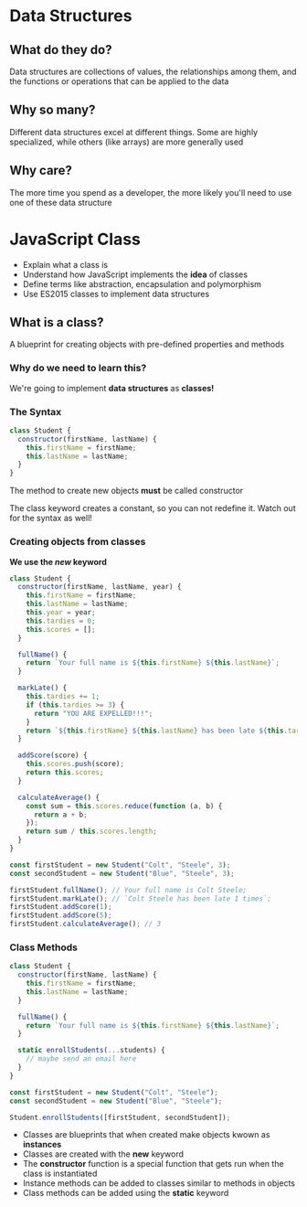 # Data Structures

## What do they do?

Data structures are collections of values, the relationships among them, and the functions or operations that can be applied to the data

## Why so many?

Different data structures excel at different things. Some are highly specialized, while others (like arrays) are more generally used

## Why care?

The more time you spend as a developer, the more likely you'll need to use one of these data structure

# JavaScript Class

- Explain what a class is
- Understand how JavaScript implements the **idea** of classes
- Define terms like abstraction, encapsulation and polymorphism
- Use ES2015 classes to implement data structures

## What is a class?

A blueprint for creating objects with pre-defined properties and methods

### Why do we need to learn this?

We're going to implement **data structures** as **classes!**

### The Syntax

```javascript
class Student {
  constructor(firstName, lastName) {
    this.firstName = firstName;
    this.lastName = lastName;
  }
}
```

The method to create new objects **must** be called constructor

The class keyword creates a constant, so you can not redefine it. Watch out for the syntax as well!

### Creating objects from classes

**We use the _new_ keyword**

```javascript
class Student {
  constructor(firstName, lastName, year) {
    this.firstName = firstName;
    this.lastName = lastName;
    this.year = year;
    this.tardies = 0;
    this.scores = [];
  }

  fullName() {
    return `Your full name is ${this.firstName} ${this.lastName}`;
  }

  markLate() {
    this.tardies += 1;
    if (this.tardies >= 3) {
      return "YOU ARE EXPELLED!!!";
    }
    return `${this.firstName} ${this.lastName} has been late ${this.tardies} times`;
  }

  addScore(score) {
    this.scores.push(score);
    return this.scores;
  }

  calculateAverage() {
    const sum = this.scores.reduce(function (a, b) {
      return a + b;
    });
    return sum / this.scores.length;
  }
}

const firstStudent = new Student("Colt", "Steele", 3);
const secondStudent = new Student("Blue", "Steele", 3);

firstStudent.fullName(); // Your full name is Colt Steele;
firstStudent.markLate(); // `Colt Steele has been late 1 times`;
firstStudent.addScore(1);
firstStudent.addScore(5);
firstStudent.calculateAverage(); // 3
```

### Class Methods

```javascript
class Student {
  constructor(firstName, lastName) {
    this.firstName = firstName;
    this.lastName = lastName;
  }

  fullName() {
    return `Your full name is ${this.firstName} ${this.lastName}`;
  }

  static enrollStudents(...students) {
    // maybe send an email here
  }
}

const firstStudent = new Student("Colt", "Steele");
const secondStudent = new Student("Blue", "Steele");

Student.enrollStudents([firstStudent, secondStudent]);
```

- Classes are blueprints that when created make objects kwown as **instances**
- Classes are created with the **new** keyword
- The **constructor** function is a special function that gets run when the class is instantiated
- Instance methods can be added to classes similar to methods in objects
- Class methods can be added using the **static** keyword
